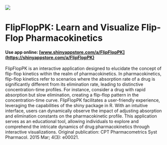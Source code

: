 ![](https://shiny-app-store3.s3.amazonaws.com/approvedapp/s664_WbVfFLa7AyEHN10mPaQrvpvgnmOPPGrAdQDbZ6pS_logo_47.jpg)

# FlipFlopPK: Learn and Visualize Flip-Flop Pharmacokinetics

#### Use app online: __[www.shinyappstore.com/a/FlipFlopPK](https://shinyappstore.com/a/FlipFlopPK)__

FlipFlopPK is an interactive application designed to elucidate the concept of flip-flop kinetics within the realm of pharmacokinetics. In pharmacokinetics, flip-flop kinetics refer to scenarios where the absorption rate of a drug is significantly different from its elimination rate, leading to distinctive concentration-time profiles. For instance, consider a drug with rapid absorption but slow elimination, creating a flip-flop pattern in the concentration-time curve. FlipFlopPK facilitates a user-friendly experience, leveraging the capabilities of the shiny package in R. With an intuitive interface, users can dynamically observe the impact of adjusting absorption and elimination constants on the pharmacokinetic profile. This application serves as an educational tool, allowing individuals to explore and comprehend the intricate dynamics of drug pharmacokinetics through interactive visualizations. Original publication: CPT Pharmacometrics Syst Pharmacol. 2015 Mar; 4(3): e00021.
